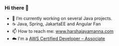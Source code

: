 ### Hi there 👋

- 🔭 I’m currently working on several Java projects.
- :coffee: Java, Spring, JakartaEE and Angular Fan
- 📫 How to reach me: www.harshajayamanna.com
- :cloud: I'm a [AWS Certified Developer – Associate](https://www.youracclaim.com/badges/8766f468-1e3d-41de-9ee9-eeabc1316e0c/public_url)


<!--
**h-hub/h-hub** is a ✨ _special_ ✨ repository because its `README.md` (this file) appears on your GitHub profile.

Here are some ideas to get you started:

- 🔭 I’m currently working on ...
- 🌱 I’m currently learning ...
- 👯 I’m looking to collaborate on ...
- 🤔 I’m looking for help with ...
- 💬 Ask me about ...
- 📫 How to reach me: ...
- 😄 Pronouns: ...
- ⚡ Fun fact: ...
-->
